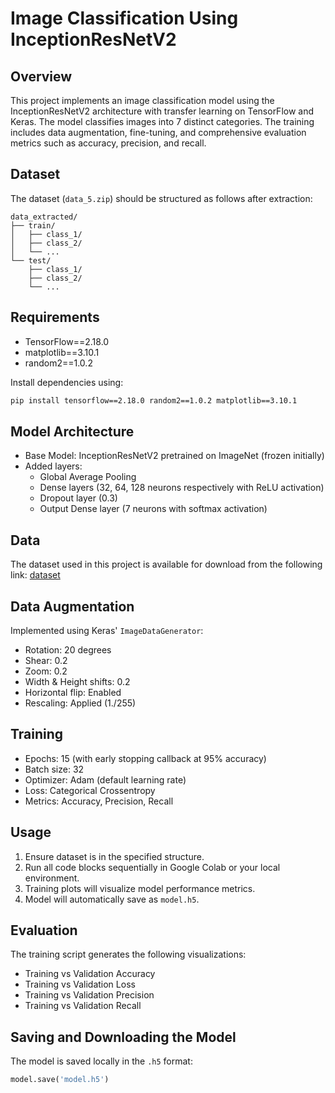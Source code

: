 
# Image Classification Using InceptionResNetV2

## Overview
This project implements an image classification model using the InceptionResNetV2 architecture with transfer learning on TensorFlow and Keras. The model classifies images into 7 distinct categories. The training includes data augmentation, fine-tuning, and comprehensive evaluation metrics such as accuracy, precision, and recall.

## Dataset
The dataset (`data_5.zip`) should be structured as follows after extraction:

```
data_extracted/
├── train/
│   ├── class_1/
│   ├── class_2/
│   └── ...
└── test/
    ├── class_1/
    ├── class_2/
    └── ...
```

## Requirements
- TensorFlow==2.18.0
- matplotlib==3.10.1
- random2==1.0.2

Install dependencies using:
```bash
pip install tensorflow==2.18.0 random2==1.0.2 matplotlib==3.10.1
```

## Model Architecture
- Base Model: InceptionResNetV2 pretrained on ImageNet (frozen initially)
- Added layers:
  - Global Average Pooling
  - Dense layers (32, 64, 128 neurons respectively with ReLU activation)
  - Dropout layer (0.3)
  - Output Dense layer (7 neurons with softmax activation)

## Data

The dataset used in this project is available for download from the following link:
[dataset](https://www.kaggle.com/datasets/garvpatidar/foodvision-101-subset/data)

## Data Augmentation
Implemented using Keras' `ImageDataGenerator`:
- Rotation: 20 degrees
- Shear: 0.2
- Zoom: 0.2
- Width & Height shifts: 0.2
- Horizontal flip: Enabled
- Rescaling: Applied (1./255)

## Training
- Epochs: 15 (with early stopping callback at 95% accuracy)
- Batch size: 32
- Optimizer: Adam (default learning rate)
- Loss: Categorical Crossentropy
- Metrics: Accuracy, Precision, Recall

## Usage
1. Ensure dataset is in the specified structure.
2. Run all code blocks sequentially in Google Colab or your local environment.
3. Training plots will visualize model performance metrics.
4. Model will automatically save as `model.h5`.

## Evaluation
The training script generates the following visualizations:
- Training vs Validation Accuracy
- Training vs Validation Loss
- Training vs Validation Precision
- Training vs Validation Recall

## Saving and Downloading the Model
The model is saved locally in the `.h5` format:
```python
model.save('model.h5')
```



